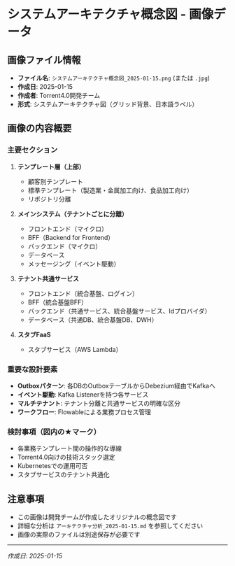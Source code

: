 # システムアーキテクチャ概念図 - 画像データ

## 画像ファイル情報
- **ファイル名**: `システムアーキテクチャ概念図_2025-01-15.png` (または `.jpg`)
- **作成日**: 2025-01-15
- **作成者**: Torrent4.0開発チーム
- **形式**: システムアーキテクチャ図（グリッド背景、日本語ラベル）

## 画像の内容概要

### 主要セクション
1. **テンプレート層（上部）**
   - 顧客別テンプレート
   - 標準テンプレート（製造業・金属加工向け、食品加工向け）
   - リポジトリ分離

2. **メインシステム（テナントごとに分離）**
   - フロントエンド（マイクロ）
   - BFF（Backend for Frontend）
   - バックエンド（マイクロ）
   - データベース
   - メッセージング（イベント駆動）

3. **テナント共通サービス**
   - フロントエンド（統合基盤、ログイン）
   - BFF（統合基盤BFF）
   - バックエンド（共通サービス、統合基盤サービス、Idプロバイダ）
   - データベース（共通DB、統合基盤DB、DWH）

4. **スタブFaaS**
   - スタブサービス（AWS Lambda）

### 重要な設計要素
- **Outboxパターン**: 各DBのOutboxテーブルからDebezium経由でKafkaへ
- **イベント駆動**: Kafka Listenerを持つ各サービス
- **マルチテナント**: テナント分離と共通サービスの明確な区分
- **ワークフロー**: Flowableによる業務プロセス管理

### 検討事項（図内の★マーク）
- 各業務テンプレート間の操作的な導線
- Torrent4.0向けの技術スタック選定
- Kubernetesでの運用可否
- スタブサービスのテナント共通化

## 注意事項
- この画像は開発チームが作成したオリジナルの概念図です
- 詳細な分析は `アーキテクチャ分析_2025-01-15.md` を参照してください
- 画像の実際のファイルは別途保存が必要です

---
*作成日: 2025-01-15*
